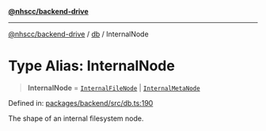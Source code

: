 [**@nhscc/backend-drive**](../../README.md)

***

[@nhscc/backend-drive](../../README.md) / [db](../README.md) / InternalNode

# Type Alias: InternalNode

> **InternalNode** = [`InternalFileNode`](InternalFileNode.md) \| [`InternalMetaNode`](InternalMetaNode.md)

Defined in: [packages/backend/src/db.ts:190](https://github.com/nhscc/drive.api.hscc.bdpa.org/blob/df5b4b7c72e05ed9c30cb0da8579abce7387b8fa/packages/backend/src/db.ts#L190)

The shape of an internal filesystem node.
